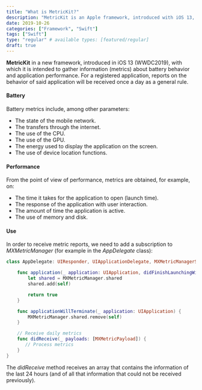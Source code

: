 ```yaml
---
title: "What is MetricKit?"
description: "MetricKit is an Apple framework, introduced with iOS 13, that allows us to obtain information about battery behavior and application performance."
date: 2019-10-26
categories: ["Framework", "Swift"]
tags: ["Swift"]
type: "regular" # available types: [featured/regular]
draft: true
---
```

**MetricKit** in a new framework, introduced in iOS 13 (WWDC2019), with which it is intended to gather information (metrics) about battery behavior and application performance. For a registered application, reports on the behavior of said application will be received once a day as a general rule.
#### Battery

Battery metrics include, among other parameters:

* The state of the mobile network.
* The transfers through the internet.
* The use of the CPU.
* The use of the GPU.
* The energy used to display the application on the screen.
* The use of device location functions.


#### Performance

From the point of view of performance, metrics are obtained, for example, on:

* The time it takes for the application to open (launch time).
* The response of the application with user interaction.
* The amount of time the application is active.
* The use of memory and disk.

#### Use

In order to receive metric reports, we need to add a subscription to *MXMetricManager* (for example in the *AppDelegate* class):

```swift
class AppDelegate: UIResponder, UIApplicationDelegate, MXMetricManagerSubscriber {

    func application(_ application: UIApplication, didFinishLaunchingWithOptions launchOptions: [UIApplication.LaunchOptionsKey: Any]?) -> Bool {
        let shared = MXMetricManager.shared
        shared.add(self)

        return true
    }

    func applicationWillTerminate(_ application: UIApplication) {
        MXMetricManager.shared.remove(self)
    }

    // Receive daily metrics
    func didReceive(_ payloads: [MXMetricPayload]) {
       // Process metrics
    }
}
```

The *didReceive* method receives an array that contains the information of the last 24 hours (and of all that information that could not be received previously).
